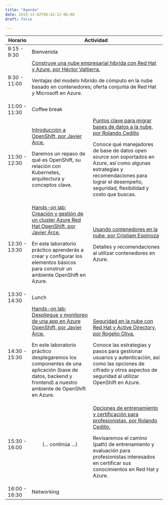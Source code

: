 ```yaml
---
title: "Agenda"
date: 2019-11-02T08:42:12-06:00
draft: false

---
```



<table class="schedule">
<thead>
    <tr>
        <th>Horario</th>
        <th colspan="2">Actividad</th>
    </tr>
</thead>
<tbody>
    <tr>
        <td class="horario">9:15 - 9:30</td>
        <td class="keynote" colspan="2">
            Bienvenida
        </td>
    </tr>
    <tr>
        <td class="horario">9:30 - 11:00</td>
        <td class="keynote" colspan="2">
            <a data-toggle="collapse" href="#k1">Construye una nube empresarial híbrida con Red Hat y Azure, por Héctor Valtierra.</a>
            <p id="k1" class="collapse">Ventajas del modelo híbrido de cómputo en la nube basado en contenedores; oferta conjunta de Red Hat y Microsoft en Azure.</p>
        </td>
    </tr>
    <tr>
        <td class="horario">11:00 - 11:30</td>
        <td class="break" colspan="2">
            Coffee break
        </td>
    </tr>
    <tr>
        <td class="horario">11:30 - 12:30</td>
        <td class="sesion">
            <a data-toggle="collapse" href="#a1">Introducción a OpenShift, por Javier Árce.</a>
            <p id="a1" class="collapse">Daremos un repaso de qué es OpenShift, su relación con Kubernetes, arquitectura y conceptos clave.</p>
        </td>
        <td class="sesion">
            <a data-toggle="collapse" href="#b1">Puntos clave para migrar bases de datos a la nube, por Rolando Cedillo</a>
            <p id="b1" class="collapse">Conoce qué manejadores de base de datos open source son soportados en Azure, así como algunas estrategias y recomendaciones para lograr el desempeño, seguridad, flexibilidad y costo que buscas.</p>
        </td>
    </tr>
    <tr>
        <td class="horario">12:30 - 13:30</td>
        <td class="sesion">
            <a data-toggle="collapse" href="#a2">Hands-on lab: Creación y gestión de un cluster Azure Red Hat OpenShift, por Javier Árce.</a>
            <p id="a2" class="collapse">En este laboratorio práctico aprenderás a crear y configurar los elementos básicos para construir un ambiente OpenShift en Azure.</p>
        </td>
        <td class="sesion">
            <a data-toggle="collapse" href="#b2">Usando contenedores en la nube, por Cristiam Espinoza</a>
            <p id="b2" class="collapse">Detalles y recomendaciones al utilizar contenedores en Azure.</p>
        </td>
    </tr>
    <tr>
        <td class="horario">13:30 - 14:30</td>
        <td class="break" colspan="2">
            Lunch
        </td>
    </tr>
    <tr>
        <td class="horario">14:30 - 15:30</td>
        <td class="sesion">
            <a data-toggle="collapse" href="#a3">Hands-on lab: Despliegue y monitoreo de una app en Azure OpenShift, por Javier Árce.</a>
            <p id="a3" class="collapse">En este laboratorio práctico desplegaremos los componentes de una aplicación (base de datos, backend y frontend) a nuestro ambiente de OpenShift en Azure.</p>
        </td>
        <td class="sesion">
            <a data-toggle="collapse" href="#b3">Seguridad en la nube con Red Hat y Active Directory, por Rogelio Oliva.</a>
            <p id="b3" class="collapse">Conoce las estrategias y pasos para gestionar usuarios y autenticación, así como las opciones de cifrado y otros aspectos de seguridad al utilizar OpenShift en Azure.</p>
        </td>
    </tr>
    <tr>
        <td class="horario">15:30 - 16:00</td>
        <td class="sesion" style="text-align: center;">(... continúa ...)
        </td>
        <td class="sesion">
            <a data-toggle="collapse" href="#b4">Opciones de entrenamiento y certificación para profesionistas, por Rolando Cedillo.</a>
            <p id="b4" class="collapse">Revisaremos el camino (path) de entrenamiento y evaluación para profesionistas interesados en certificar sus conocimientos en Red Hat y Azure.</p>
        </td>
    </tr>
    <tr>
        <td class="horario">16:00 - 16:30</td>
        <td class="break" colspan="2">
            Networking
        </td>
    </tr>
</tbody>    
</table>   

<br />
<br />
